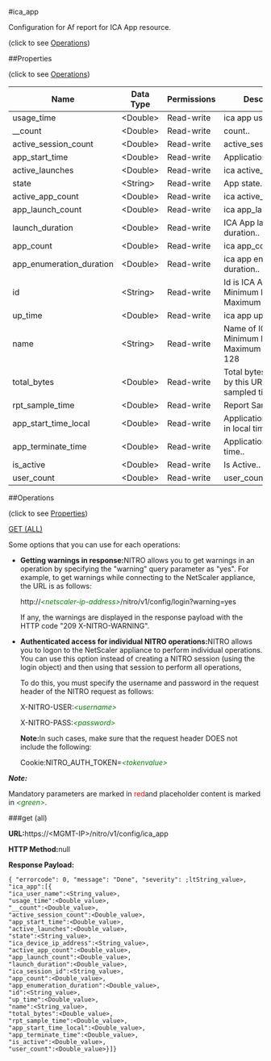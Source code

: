 #ica_app



Configuration for Af report for ICA App resource.

<span>(click to see [Operations](#operations))</span>



##Properties 

<span>(click to see [Operations](#operations))</span>





<table><thead><tr><th>Name</th><th>Data Type</th><th>Permissions</th><th>Description</th></tr></thead><tbody><tr><td>usage_time</td><td>&lt;Double></td><td>Read-write</td><td>ica app usages time..</td></tr><tr><td>__count</td><td>&lt;Double></td><td>Read-write</td><td>count..</td></tr><tr><td>active_session_count</td><td>&lt;Double></td><td>Read-write</td><td>active_session_count..</td></tr><tr><td>app_start_time</td><td>&lt;Double></td><td>Read-write</td><td>Application start time..</td></tr><tr><td>active_launches</td><td>&lt;Double></td><td>Read-write</td><td>ica active_launches.</td></tr><tr><td>state</td><td>&lt;String></td><td>Read-write</td><td>App state..</td></tr><tr><td>active_app_count</td><td>&lt;Double></td><td>Read-write</td><td>ica active_app_count..</td></tr><tr><td>app_launch_count</td><td>&lt;Double></td><td>Read-write</td><td>ica app_launch_count.</td></tr><tr><td>launch_duration</td><td>&lt;Double></td><td>Read-write</td><td>ICA App launch duration..</td></tr><tr><td>app_count</td><td>&lt;Double></td><td>Read-write</td><td>ica app_count..</td></tr><tr><td>app_enumeration_duration</td><td>&lt;Double></td><td>Read-write</td><td>ica app enumeration duration..</td></tr><tr><td>id</td><td>&lt;String></td><td>Read-write</td><td>Id is ICA App Name.<br>Minimum length = 1<br>Maximum length = 64</td></tr><tr><td>up_time</td><td>&lt;Double></td><td>Read-write</td><td>ica app up time..</td></tr><tr><td>name</td><td>&lt;String></td><td>Read-write</td><td>Name of ICA Device.<br>Minimum length = 1<br>Maximum length = 128</td></tr><tr><td>total_bytes</td><td>&lt;Double></td><td>Read-write</td><td>Total bytes accounted by this URL in sampled timeframe..</td></tr><tr><td>rpt_sample_time</td><td>&lt;Double></td><td>Read-write</td><td>Report Sample time..</td></tr><tr><td>app_start_time_local</td><td>&lt;Double></td><td>Read-write</td><td>Application start time in local timezone..</td></tr><tr><td>app_terminate_time</td><td>&lt;Double></td><td>Read-write</td><td>Application terminate time..</td></tr><tr><td>is_active</td><td>&lt;Double></td><td>Read-write</td><td>Is Active..</td></tr><tr><td>user_count</td><td>&lt;Double></td><td>Read-write</td><td>user_count..</td></tr></tbody></table>

##Operations 

<span>(click to see [Properties](#properties))</span>





[GET (ALL)](#get-all)





Some options that you can use for each operations:

<ul><li><p><b>Getting warnings in response:</b>NITRO allows you to get warnings in an operation by specifying the "warning" query parameter as "yes". For example, to get warnings while connecting to the NetScaler appliance, the URL is as follows:</p><p>http://<span style="color:green;font-style:italic;">&lt;netscaler-ip-address&gt;</span>/nitro/v1/config/login?warning=yes</p><p>If any, the warnings are displayed in the response payload with the HTTP code "209 X-NITRO-WARNING".</p></li><li><p><b>Authenticated access for individual NITRO operations:</b>NITRO allows you to logon to the NetScaler appliance to perform individual operations. You can use this option instead of creating a NITRO session (using the login object) and then using that session to perform all operations,</p><p>To do this, you must specify the username and password in the request header of the NITRO request as follows:</p><p>X-NITRO-USER:<span style="color:green;font-style:italic;">&lt;username&gt;</span></p><p>X-NITRO-PASS:<span style="color:green;font-style:italic;">&lt;password&gt;</span></p><p><b>Note:</b>In such cases, make sure that the request header DOES not include the following:</p><p>Cookie:NITRO_AUTH_TOKEN=<span style="color:green;font-style:italic;">&lt;tokenvalue&gt;</span></p></li></ul>







***Note:*** 

Mandatory parameters are marked in <span style="color:#FF0000;">red</span>and placeholder content is marked in <span style="color:green;font-style:italic">&lt;green&gt;</span>.



###get (all)







<b>URL:</b>https://&lt;MGMT-IP&gt;/nitro/v1/config/ica_app

<b>HTTP Method:</b>null

<b>Response Payload: </b>
```
{ "errorcode": 0, "message": "Done", "severity": ;ltString_value>, "ica_app":[{
"ica_user_name":<String_value>,
"usage_time":<Double_value>,
"__count":<Double_value>,
"active_session_count":<Double_value>,
"app_start_time":<Double_value>,
"active_launches":<Double_value>,
"state":<String_value>,
"ica_device_ip_address":<String_value>,
"active_app_count":<Double_value>,
"app_launch_count":<Double_value>,
"launch_duration":<Double_value>,
"ica_session_id":<String_value>,
"app_count":<Double_value>,
"app_enumeration_duration":<Double_value>,
"id":<String_value>,
"up_time":<Double_value>,
"name":<String_value>,
"total_bytes":<Double_value>,
"rpt_sample_time":<Double_value>,
"app_start_time_local":<Double_value>,
"app_terminate_time":<Double_value>,
"is_active":<Double_value>,
"user_count":<Double_value>}]}
```







